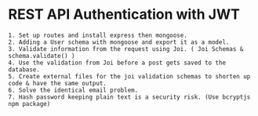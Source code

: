 # REST API Authentication with JWT

    1. Set up routes and install express then mongoose.
    2. Adding a User schema with mongoose and export it as a model.
    3. Validate information from the request using Joi. ( Joi Schemas & schema.validate() )
    4. Use the validation from Joi before a post gets saved to the database.
    5. Create external files for the joi validation schemas to shorten up code & have the same output.
    6. Solve the identical email problem.
    7. Hash password keeping plain text is a security risk. (Use bcryptjs npm package)